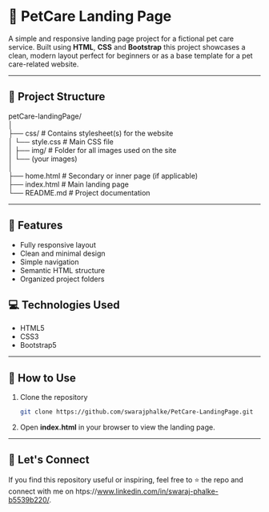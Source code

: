 # 🐾 PetCare Landing Page

A simple and responsive landing page project for a fictional pet care service. Built using **HTML**, **CSS** and **Bootstrap** this project showcases a clean, modern layout perfect for beginners or as a base template for a pet care-related website.

---

## 📁 Project Structure

petCare-landingPage/ <br>
│ <br>
├── css/ # Contains stylesheet(s) for the website <br>
│ └── style.css # Main CSS file <br>
│
├── img/ # Folder for all images used on the site <br>
│ └── (your images) <br>
│ <br>
├── home.html # Secondary or inner page (if applicable) <br>
├── index.html # Main landing page <br>
└── README.md # Project documentation <br>

---

## 🌟 Features

- Fully responsive layout
- Clean and minimal design
- Simple navigation
- Semantic HTML structure
- Organized project folders

## 💻 Technologies Used

- HTML5
- CSS3
- Bootstrap5

---

## 🚀 How to Use

1. Clone the repository

   ```bash
   git clone https://github.com/swarajphalke/PetCare-LandingPage.git
   ```
2. Open **index.html** in your browser to view the landing page.

---

## 🤝 Let's Connect
If you find this repository useful or inspiring, feel free to ⭐️ the repo and connect with me on htps://www.linkedin.com/in/swaraj-phalke-b5539b220/.


